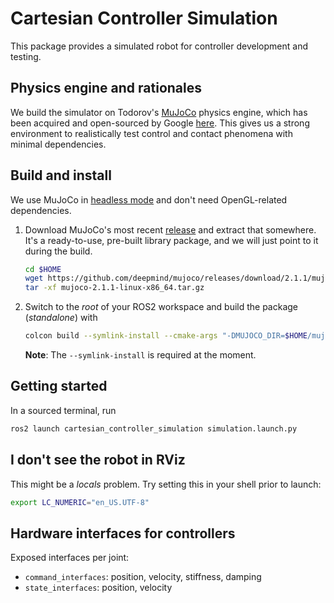 # Cartesian Controller Simulation
This package provides a simulated robot for controller development and testing.

## Physics engine and rationales
We build the simulator on Todorov's [MuJoCo](https://mujoco.org/) physics engine, which
has been acquired and open-sourced by Google [here](https://github.com/deepmind/mujoco).
This gives us a strong environment to realistically test control and contact phenomena with minimal dependencies.


## Build and install
We use MuJoCo in [headless mode](https://mujoco.readthedocs.io/en/latest/programming.html?highlight=headless#using-opengl)
and don't need OpenGL-related dependencies.

1. Download MuJoCo's most recent [release](https://github.com/deepmind/mujoco/releases/) and extract that somewhere.
It's a ready-to-use, pre-built library package, and we will just point to it during the build.
   ```bash
   cd $HOME
   wget https://github.com/deepmind/mujoco/releases/download/2.1.1/mujoco-2.1.1-linux-x86_64.tar.gz
   tar -xf mujoco-2.1.1-linux-x86_64.tar.gz
   ```

3. Switch to the *root* of your ROS2 workspace and build the package (*standalone*) with
   ```bash
   colcon build --symlink-install --cmake-args "-DMUJOCO_DIR=$HOME/mujoco-2.1.1" --packages-select cartesian_controller_simulation
   ```
   **Note**: The `--symlink-install` is required at the moment.

## Getting started
In a sourced terminal, run
```bash
ros2 launch cartesian_controller_simulation simulation.launch.py
```

## I don't see the robot in RViz
This might be a *locals* problem. Try setting this in your shell prior to launch:
```bash
export LC_NUMERIC="en_US.UTF-8"
```

## Hardware interfaces for controllers
Exposed interfaces per joint:

- `command_interfaces`: position, velocity, stiffness, damping
- `state_interfaces`: position, velocity

